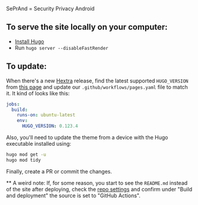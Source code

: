SePrAnd = Security Privacy Android

## To serve the site locally on your computer:

- [Install Hugo](https://gohugo.io/installation/)
- Run `hugo server --disableFastRender`

## To update:

When there's a new [Hextra](https://github.com/imfing/hextra) release, find the latest supported `HUGO_VERSION` from [this page](https://github.com/imfing/hextra/blob/main/.github/workflows/pages.yml) and update our `.github/workflows/pages.yaml` file to match it. It kind of looks like this:

```yaml
jobs:
  build:
    runs-on: ubuntu-latest
    env:
      HUGO_VERSION: 0.123.4
```

Also, you'll need to update the theme from a device with the Hugo executable installed using:

```bash
hugo mod get -u
hugo mod tidy
```

Finally, create a PR or commit the changes.

** A weird note: If, for some reason, you start to see the `README.md` instead of the site after deploying, check the [repo settings](https://github.com/SePrAnd/seprand.github.io/settings/pages) and confirm under "Build and deployment" the source is set to "GitHub Actions".
